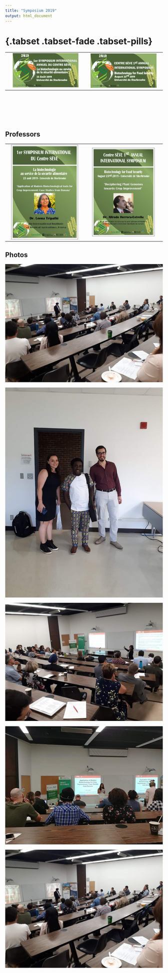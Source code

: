 ```yaml
---
title: "Symposium 2019"
output: html_document
---
```


#  {.tabset .tabset-fade .tabset-pills}

<table style="width:100%; border: none;">
  <tr>
    <td align="center" class="photos">
        <img src="images/symposium_2019_banner_fr.jpg" style="width:90%">
    </td>
    <td align="center" class="photos" style="height: 4em"> 
        <img src="images/symposium_2019_banner_en.jpg" style="width:89%">
    </td>
  </tr>
</table>

<br>
<br><br><br><br>

## Professors

<table style="width:100%; border: none;">
  <tr>
    <td align="center" class="photos">
        <img src="images/symposium_2019_profs1.jpg" style="width:90%">
    </td>
    <td align="center" class="photos" style="height: 4em"> 
        <img src="images/symposium_2019_profs.jpg" style="padding: 0px; width:84%">
    </td>
  </tr>
</table>



## Photos

![](images/symposium_2019_photos.jpg)

![](images/symposium_2019_photos2.jpg)

![](images/symposium_2019_photos3.jpg)

![](images/symposium_2019_photos4.jpg)

![](images/symposium_2019_photos.jpg)
